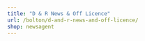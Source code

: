 ```yaml
---
title: "D & R News & Off Licence"
url: /bolton/d-and-r-news-and-off-licence/
shop: newsagent
---
```

